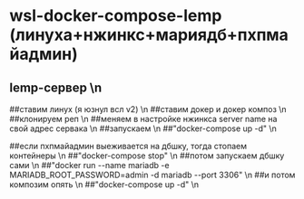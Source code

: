# wsl-docker-compose-lemp (линуха+нжинкс+мариядб+пхпмайадмин)
## lemp-сервер \n

##ставим линух (я юзнул всл v2) \n
##ставим докер и докер композ \n
##клонируем реп \n
##меняем в настройке нжинкса server name на свой адрес сервака \n
##запускаем \n
##"docker-compose up -d" \n

##если пхпмайадмин выеживается на дбшку, тогда стопаем контейнеры \n
##"docker-compose stop" \n
##потом запускаем дбшку сами \n
##"docker run --name mariadb -e MARIADB_ROOT_PASSWORD=admin -d mariadb --port 3306" \n
##и потом композим опять \n
##"docker-compose up -d" \n
